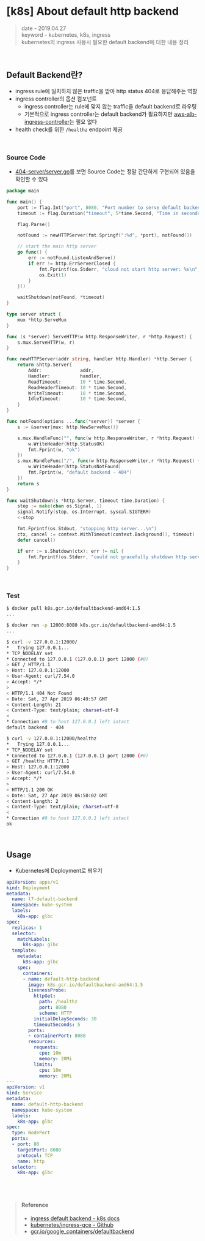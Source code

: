 # [k8s] About default http backend
> date - 2019.04.27  
> keyword - kubernetes, k8s, ingress  
> kubernetes의 ingress 사용시 필요한 default backend에 대한 내용 정리


<br>

## Default Backend란?
* ingress rule에 일치하지 않은 traffic을 받아 http status 404로 응답해주는 역할
* ingress controller의 옵션 컴포넌트
  * ingress controller는 rule에 맞지 않는 traffic을 default backend로 라우팅
  * 기본적으로 ingress controller는 default backend가 필요하지만 [aws-alb-ingress-controller](https://github.com/kubernetes-sigs/aws-alb-ingress-controller)는 필요 없다
* health check를 위한 `/healthz` endpoint 제공


<br>

### Source Code
* [404-server/server.go](https://github.com/kubernetes/ingress-gce/blob/master/cmd/404-server/server.go)를 보면 Source Code는 정말 간단하게 구현되어 있음을 확인할 수 있다
```go
package main

func main() {
    port := flag.Int("port", 8080, "Port number to serve default backend 404 page.")
    timeout := flag.Duration("timeout", 5*time.Second, "Time in seconds to wait before forcefully terminating the server.")

    flag.Parse()

    notFound := newHTTPServer(fmt.Springf(":%d", *port), notFound())

    // start the main http server
    go func() {
        err := notFound.ListenAndServe()
        if err != http.ErrServerClosed {
            fmt.Fprintf(os.Stderr, "cloud not start http server: %s\n", err)
            os.Exit(1)
        }
    }()

    waitShutdown(notFound, *timeout)
}

type server struct {
    mux *http.ServeMux
}

func (s *server) ServeHTTP(w http.ResponseWriter, r *http.Request) {
    s.mux.ServeHTTP(w, r)
}

func newHTTPServer(addr string, handler http.Handler) *http.Server {
    return &http.Server{
		Addr:              addr,
		Handler:           handler,
		ReadTimeout:       10 * time.Second,
		ReadHeaderTimeout: 10 * time.Second,
		WriteTimeout:      10 * time.Second,
		IdleTimeout:       10 * time.Second,
    }
}

func notFound(options ...func(*server)) *server {
    s := &server{mux: http.NewServeMux()}

    s.mux.HandleFunc("", func(w http.ResponseWriter, r *http.Request) {
        w.WriteHeader(http.StatusOK)
        fmt.Fprint(w, "ok")
    })
    s.mux.HandleFunc("/", func(w http.ResponseWriter,r *http.Request) {
        w.WriteHeader(http.StatusNotFound)
        fmt.Fprint(w, "default backend - 404")
    })
    return s
}

func waitShutdown(s *http.Server, timeout time.Duration) {
    stop := make(chan os.Signal, 1)
    signal.Notify(stop, os.Interrupt, syscal.SIGTERM)
    <-stop

    fmt.Fprintf(os.Stdout, "stopping http server...\n")
    ctx, cancel := context.WithTimeout(context.Background(), timeout)
    defer cancel()

    if err := s.Shutdown(ctx); err != nil {
        fmt.Fprintf(os.Stderr, "could not gracefully shutdown http server: %s\n", err)
    }
}
```


<br>

### Test
```sh
$ docker pull k8s.gcr.io/defaultbackend-amd64:1.5
...

$ docker run -p 12000:8080 k8s.gcr.io/defaultbackend-amd64:1.5
...

$ curl -v 127.0.0.1:12000/
*   Trying 127.0.0.1...
* TCP_NODELAY set
* Connected to 127.0.0.1 (127.0.0.1) port 12000 (#0)
> GET / HTTP/1.1
> Host: 127.0.0.1:12000
> User-Agent: curl/7.54.0
> Accept: */*
>
< HTTP/1.1 404 Not Found
< Date: Sat, 27 Apr 2019 06:49:57 GMT
< Content-Length: 21
< Content-Type: text/plain; charset=utf-8
<
* Connection #0 to host 127.0.0.1 left intact
default backend - 404

$ curl -v 127.0.0.1:12000/healthz
*   Trying 127.0.0.1...
* TCP_NODELAY set
* Connected to 127.0.0.1 (127.0.0.1) port 12000 (#0)
> GET /healthz HTTP/1.1
> Host: 127.0.0.1:12000
> User-Agent: curl/7.54.0
> Accept: */*
>
< HTTP/1.1 200 OK
< Date: Sat, 27 Apr 2019 06:50:02 GMT
< Content-Length: 2
< Content-Type: text/plain; charset=utf-8
<
* Connection #0 to host 127.0.0.1 left intact
ok
```


<br>

## Usage
* Kubernetes에 Deployment로 띄우기
```yaml
apiVersion: apps/v1
kind: Deployment
metadata:
  name: l7-default-backend
  namespace: kube-system
  labels:
    k8s-app: glbc
spec:
  replicas: 1
  selector:
    matchLabels:
      k8s-app: glbc
  template:
    metadata:
      k8s-app: glbc
    spec:
      containers:
      - name: default-http-backend
        image: k8s.gcr.io/defaultbackend-amd64:1.5
        livenessProbe:
          httpGet:
            path: /healthz
            port: 8080
            scheme: HTTP
          initialDelaySeconds: 30
          timeoutSeconds: 5
        ports:
        - containerPort: 8080
        resources:
          requests:
            cpu: 10m
            memory: 20Mi
          limits:
            cpu: 10m
            memory: 20Mi
---
apiVersion: v1
kind: Service
metadata:
  name: default-http-backend
  namespace: kube-system
  labels:
    k8s-app: glbc
spec:
  type: NodePort
  ports:
  - port: 80
    targetPort: 8080
    protocol: TCP
    name: http
  selector:
    k8s-app: glbc
```

<br><br>

> #### Reference
> * [ingress default backend - k8s docs](https://kubernetes.io/docs/concepts/services-networking/ingress/#default-backend)
> * [kubernetes/ingress-gce - Github](https://github.com/kubernetes/ingress-gce/tree/master/cmd/404-server)
> * [gcr.io/google_containers/defaultbackend](gcr.io/google_containers/defaultbackend)

